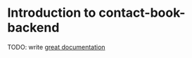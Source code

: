 # Introduction to contact-book-backend

TODO: write [great documentation](http://jacobian.org/writing/what-to-write/)
